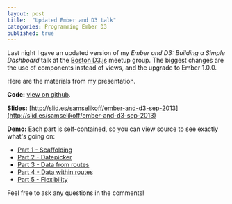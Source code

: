 ```yaml
---
layout: post
title:  "Updated Ember and D3 talk"
categories: Programming Ember D3
published: true
---
```


<!-- Bizarre...  -->

Last night I gave an updated version of my *Ember and D3: Building a Simple Dashboard* talk at the [Boston D3.js](http://www.meetup.com/Boston-d3-js-User-Group/) meetup group. The biggest changes are the use of components instead of views, and the upgrade to Ember 1.0.0.  

Here are the materials from my presentation.  

**Code:** [view on github](https://github.com/samselikoff/talks/tree/master/2-sep2013-d3-ember-simple-dashboard).

**Slides:** [http://slid.es/samselikoff/ember-and-d3-sep-2013](http://slid.es/samselikoff/ember-and-d3-sep-2013)

**Demo:** Each part is self-contained, so you can view source to see exactly what's going on:  

 - [Part 1 - Scaffolding](http://samselikoff.github.io/talks/2-sep2013-d3-ember-simple-dashboard/part1-scaffolding.html)
 - [Part 2 - Datepicker](http://samselikoff.github.io/talks/2-sep2013-d3-ember-simple-dashboard/part2-datepicker.html)
 - [Part 3 - Data from routes](http://samselikoff.github.io/talks/2-sep2013-d3-ember-simple-dashboard/part3-data-from-routes.html)
 - [Part 4 - Data within routes](http://samselikoff.github.io/talks/2-sep2013-d3-ember-simple-dashboard/part4-data-within-routes.html)
 - [Part 5 - Flexibility](http://samselikoff.github.io/talks/2-sep2013-d3-ember-simple-dashboard/part5-flexibility.html)

Feel free to ask any questions in the comments!